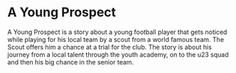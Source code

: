 <h1>A Young Prospect</h1>
<p>
A Young Prospect is a story about a young football player that gets noticed while playing for his local team by a scout from a world famous team. The Scout offers him a chance at a trial for the club. The story is about his journey from a local talent through the youth academy, on to the u23 squad and then his big chance in the senior team.
</p>
